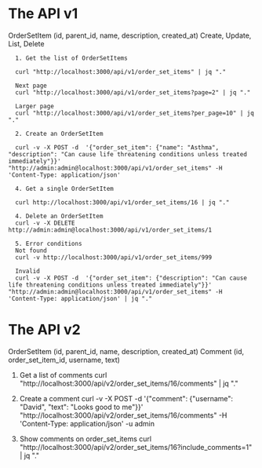 # The API v1

  OrderSetItem (id, parent_id, name, description, created_at)
  Create, Update, List, Delete

```
  1. Get the list of OrderSetItems

  curl "http://localhost:3000/api/v1/order_set_items" | jq "."

  Next page
  curl "http://localhost:3000/api/v1/order_set_items?page=2" | jq "."

  Larger page
  curl "http://localhost:3000/api/v1/order_set_items?per_page=10" | jq "."

  2. Create an OrderSetItem

  curl -v -X POST -d  '{"order_set_item": {"name": "Asthma", "description": "Can cause life threatening conditions unless treated immediately"}}' "http://admin:admin@localhost:3000/api/v1/order_set_items" -H 'Content-Type: application/json'

  4. Get a single OrderSetItem

  curl http://localhost:3000/api/v1/order_set_items/16 | jq "."

  4. Delete an OrderSetItem
  curl -v -X DELETE http://admin:admin@localhost:3000/api/v1/order_set_items/1

  5. Error conditions
  Not found
  curl -v http://localhost:3000/api/v1/order_set_items/999

  Invalid
  curl -v -X POST -d  '{"order_set_item": {"description": "Can cause life threatening conditions unless treated immediately"}}' "http://admin:admin@localhost:3000/api/v1/order_set_items" -H 'Content-Type: application/json' | jq "."

```

# The API v2

  OrderSetItem (id, parent_id, name, description, created_at)
  Comment (id, order_set_item_id, username, text)

  1. Get a list of comments
  curl "http://localhost:3000/api/v2/order_set_items/16/comments" | jq "."

  2. Create a comment
  curl -v -X POST -d  '{"comment": {"username": "David", "text": "Looks good to me"}}' "http://localhost:3000/api/v2/order_set_items/16/comments" -H 'Content-Type: application/json' -u admin

  3. Show comments on order_set_items
  curl "http://localhost:3000/api/v2/order_set_items/16?include_comments=1" | jq "."

